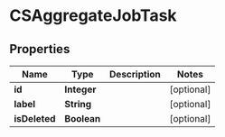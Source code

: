 
# CSAggregateJobTask

## Properties
Name | Type | Description | Notes
------------ | ------------- | ------------- | -------------
**id** | **Integer** |  |  [optional]
**label** | **String** |  |  [optional]
**isDeleted** | **Boolean** |  |  [optional]



